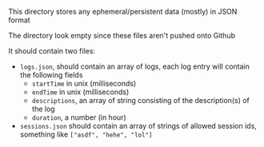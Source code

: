 This directory stores any ephemeral/persistent data (mostly) in JSON format

The directory look empty since these files aren't pushed onto Github

It should contain two files:
- `logs.json`, should contain an array of logs, each log entry will contain the following fields
    - `startTime` in unix (milliseconds)
    - `endTime` in unix (milliseconds)
    - `descriptions`, an array of string consisting of the description(s) of the log
    - `duration`, a number (in hour)
- `sessions.json` should contain an array of strings of allowed session ids, something like `["asdf", "hehe", "lol"]`
